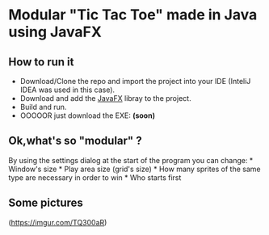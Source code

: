# Modular "Tic Tac Toe" made in Java using JavaFX

## How to run it
* Download/Clone the repo and import the project into your IDE (InteliJ IDEA was used in this case).
* Download and add the [JavaFX](https://gluonhq.com/products/javafx/) libray to the project.
* Build and run.
* OOOOOR just download the EXE: **(soon)**

## Ok,what's so "modular" ?
By using the settings dialog at the start of the program you can change:
    * Window's size
    * Play area size (grid's size)
    * How many sprites of the same type are necessary in order to win
    * Who starts first
    
## Some pictures
(https://imgur.com/TQ300aR)



